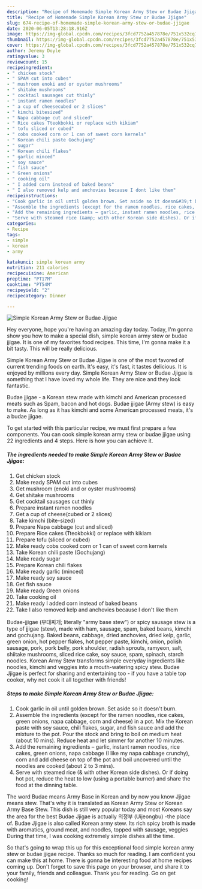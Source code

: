 ```yaml
---
description: "Recipe of Homemade Simple Korean Army Stew or Budae Jjigae"
title: "Recipe of Homemade Simple Korean Army Stew or Budae Jjigae"
slug: 674-recipe-of-homemade-simple-korean-army-stew-or-budae-jjigae
date: 2020-06-05T13:28:18.916Z
image: https://img-global.cpcdn.com/recipes/3fcd7752a457878e/751x532cq70/simple-korean-army-stew-or-budae-jjigae-recipe-main-photo.jpg
thumbnail: https://img-global.cpcdn.com/recipes/3fcd7752a457878e/751x532cq70/simple-korean-army-stew-or-budae-jjigae-recipe-main-photo.jpg
cover: https://img-global.cpcdn.com/recipes/3fcd7752a457878e/751x532cq70/simple-korean-army-stew-or-budae-jjigae-recipe-main-photo.jpg
author: Jeremy Doyle
ratingvalue: 3
reviewcount: 15
recipeingredient:
- " chicken stock"
- " SPAM cut into cubes"
- " mushroom enoki and or oyster mushrooms"
- " shitake mushrooms"
- " cocktail sausages cut thinly"
- " instant ramen noodles"
- " a cup of cheesecubed or 2 slices"
- " kimchi bitesized"
- " Napa cabbage cut and sliced"
- " Rice cakes Tteokbokki or replace with kikiam"
- " tofu sliced or cubed"
- " cobs cooked corn or 1 can of sweet corn kernels"
- " Korean chili paste Gochujang"
- " sugar"
- " Korean chili flakes"
- " garlic minced"
- " soy sauce"
- " fish sauce"
- " Green onions"
- " cooking oil"
- " I added corn instead of baked beans"
- " I also removed kelp and anchovies because I dont like them"
recipeinstructions:
- "Cook garlic in oil until golden brown. Set aside so it doesn&#39;t burn."
- "Assemble the ingredients (except for the ramen noodles, rice cakes, green onions, napa cabbage, corn and cheese) in a pot. Mix the Korean paste with soy sauce, chili flakes, sugar, and fish sauce and add the mixture to the pot. Pour the stock and bring to boil on medium heat (about 10 mins). Reduce heat and let simmer for another 10 minutes."
- "Add the remaining ingredients – garlic, instant ramen noodles, rice cakes, green onions, napa cabbage (I like my napa cabbage crunchy), corn and add cheese on top of the pot and boil uncovered until the noodles are cooked (about 2 to 3 mins)."
- "Serve with steamed rice (&amp; with other Korean side dishes). Or if doing hot pot, reduce the heat to low (using a portable burner) and share the food at the dinning table."
categories:
- Recipe
tags:
- simple
- korean
- army

katakunci: simple korean army 
nutrition: 211 calories
recipecuisine: American
preptime: "PT17M"
cooktime: "PT54M"
recipeyield: "2"
recipecategory: Dinner

---
```



![Simple Korean Army Stew or Budae Jjigae](https://img-global.cpcdn.com/recipes/3fcd7752a457878e/751x532cq70/simple-korean-army-stew-or-budae-jjigae-recipe-main-photo.jpg)

Hey everyone, hope you're having an amazing day today. Today, I'm gonna show you how to make a special dish, simple korean army stew or budae jjigae. It is one of my favorites food recipes. This time, I'm gonna make it a bit tasty. This will be really delicious.

Simple Korean Army Stew or Budae Jjigae is one of the most favored of current trending foods on earth. It's easy, it's fast, it tastes delicious. It is enjoyed by millions every day. Simple Korean Army Stew or Budae Jjigae is something that I have loved my whole life. They are nice and they look fantastic.

Budae jjigae - a Korean stew made with kimchi and American processed meats such as Spam, bacon and hot dogs. Budae jjigae (Army stew) is easy to make. As long as it has kimchi and some American processed meats, it&#39;s a budae jjigae.


To get started with this particular recipe, we must first prepare a few components. You can cook simple korean army stew or budae jjigae using 22 ingredients and 4 steps. Here is how you can achieve it.

<!--inarticleads1-->

##### The ingredients needed to make Simple Korean Army Stew or Budae Jjigae:

1. Get  chicken stock
1. Make ready  SPAM cut into cubes
1. Get  mushroom (enoki and or oyster mushrooms)
1. Get  shitake mushrooms
1. Get  cocktail sausages cut thinly
1. Prepare  instant ramen noodles
1. Get  a cup of cheese(cubed or 2 slices)
1. Take  kimchi (bite-sized)
1. Prepare  Napa cabbage (cut and sliced)
1. Prepare  Rice cakes (Tteokbokki) or replace with kikiam
1. Prepare  tofu (sliced or cubed)
1. Make ready  cobs cooked corn or 1 can of sweet corn kernels
1. Take  Korean chili paste (Gochujang)
1. Make ready  sugar
1. Prepare  Korean chili flakes
1. Make ready  garlic (minced)
1. Make ready  soy sauce
1. Get  fish sauce
1. Make ready  Green onions
1. Take  cooking oil
1. Make ready  I added corn instead of baked beans
1. Take  I also removed kelp and anchovies because I don&#39;t like them


Budae-jjigae (부대찌개; literally &#34;army base stew&#34;) or spicy sausage stew is a type of jjigae (stew), made with ham, sausage, spam, baked beans, kimchi and gochujang. Baked beans, cabbage, dried anchovies, dried kelp, garlic, green onion, hot pepper flakes, hot pepper paste, kimchi, onion, polish sausage, pork, pork belly, pork shoulder, radish sprouts, ramyeon, salt, shiitake mushrooms, sliced rice cake, soy sauce, spam, spinach, starch noodles. Korean Army Stew transforms simple everyday ingredients like noodles, kimchi and veggies into a mouth-watering spicy stew. Budae Jjigae is perfect for sharing and entertaining too - if you have a table top cooker, why not cook it all together with friends! 

<!--inarticleads2-->

##### Steps to make Simple Korean Army Stew or Budae Jjigae:

1. Cook garlic in oil until golden brown. Set aside so it doesn&#39;t burn.
1. Assemble the ingredients (except for the ramen noodles, rice cakes, green onions, napa cabbage, corn and cheese) in a pot. Mix the Korean paste with soy sauce, chili flakes, sugar, and fish sauce and add the mixture to the pot. Pour the stock and bring to boil on medium heat (about 10 mins). Reduce heat and let simmer for another 10 minutes.
1. Add the remaining ingredients – garlic, instant ramen noodles, rice cakes, green onions, napa cabbage (I like my napa cabbage crunchy), corn and add cheese on top of the pot and boil uncovered until the noodles are cooked (about 2 to 3 mins).
1. Serve with steamed rice (&amp; with other Korean side dishes). Or if doing hot pot, reduce the heat to low (using a portable burner) and share the food at the dinning table.


The word Budae means Army Base in Korean and by now you know Jjigae means stew. That&#39;s why it is translated as Korean Army Stew or Korean Army Base Stew. This dish is still very popular today and most Koreans say the area for the best Budae Jjigae is actually 의정부 (Uijeongbu) -the place of. Budae Jjigae is also called Korean army stew. Its rich spicy broth is made with aromatics, ground meat, and noodles, topped with sausage, veggies During that time, I was cooking extremely simple dishes all the time. 

So that's going to wrap this up for this exceptional food simple korean army stew or budae jjigae recipe. Thanks so much for reading. I am confident you can make this at home. There is gonna be interesting food at home recipes coming up. Don't forget to save this page on your browser, and share it to your family, friends and colleague. Thank you for reading. Go on get cooking!
